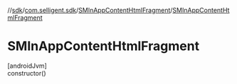 //[sdk](../../../index.md)/[com.selligent.sdk](../index.md)/[SMInAppContentHtmlFragment](index.md)/[SMInAppContentHtmlFragment](-s-m-in-app-content-html-fragment.md)

# SMInAppContentHtmlFragment

[androidJvm]\
constructor()
